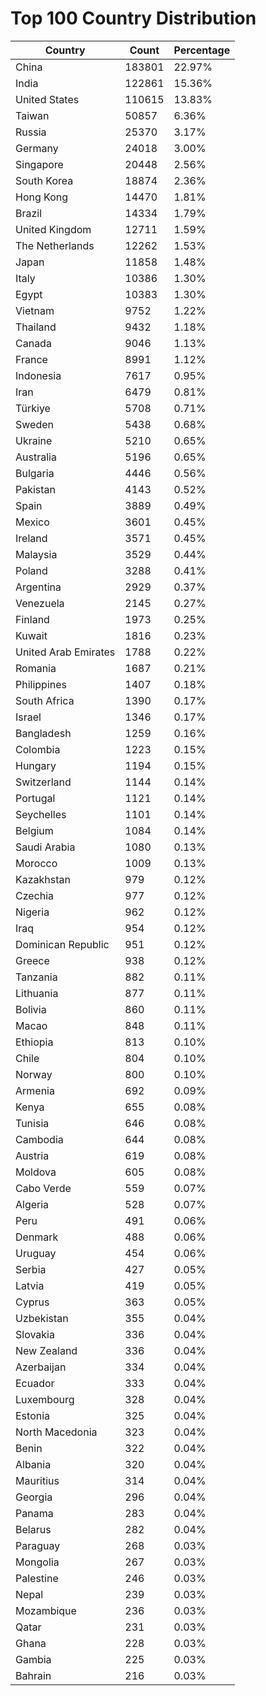 # Top 100 Country Distribution
| Country | Count | Percentage |
|----|----|----|
| China | 183801 | 22.97% |
| India | 122861 | 15.36% |
| United States | 110615 | 13.83% |
| Taiwan | 50857 | 6.36% |
| Russia | 25370 | 3.17% |
| Germany | 24018 | 3.00% |
| Singapore | 20448 | 2.56% |
| South Korea | 18874 | 2.36% |
| Hong Kong | 14470 | 1.81% |
| Brazil | 14334 | 1.79% |
| United Kingdom | 12711 | 1.59% |
| The Netherlands | 12262 | 1.53% |
| Japan | 11858 | 1.48% |
| Italy | 10386 | 1.30% |
| Egypt | 10383 | 1.30% |
| Vietnam | 9752 | 1.22% |
| Thailand | 9432 | 1.18% |
| Canada | 9046 | 1.13% |
| France | 8991 | 1.12% |
| Indonesia | 7617 | 0.95% |
| Iran | 6479 | 0.81% |
| Türkiye | 5708 | 0.71% |
| Sweden | 5438 | 0.68% |
| Ukraine | 5210 | 0.65% |
| Australia | 5196 | 0.65% |
| Bulgaria | 4446 | 0.56% |
| Pakistan | 4143 | 0.52% |
| Spain | 3889 | 0.49% |
| Mexico | 3601 | 0.45% |
| Ireland | 3571 | 0.45% |
| Malaysia | 3529 | 0.44% |
| Poland | 3288 | 0.41% |
| Argentina | 2929 | 0.37% |
| Venezuela | 2145 | 0.27% |
| Finland | 1973 | 0.25% |
| Kuwait | 1816 | 0.23% |
| United Arab Emirates | 1788 | 0.22% |
| Romania | 1687 | 0.21% |
| Philippines | 1407 | 0.18% |
| South Africa | 1390 | 0.17% |
| Israel | 1346 | 0.17% |
| Bangladesh | 1259 | 0.16% |
| Colombia | 1223 | 0.15% |
| Hungary | 1194 | 0.15% |
| Switzerland | 1144 | 0.14% |
| Portugal | 1121 | 0.14% |
| Seychelles | 1101 | 0.14% |
| Belgium | 1084 | 0.14% |
| Saudi Arabia | 1080 | 0.13% |
| Morocco | 1009 | 0.13% |
| Kazakhstan | 979 | 0.12% |
| Czechia | 977 | 0.12% |
| Nigeria | 962 | 0.12% |
| Iraq | 954 | 0.12% |
| Dominican Republic | 951 | 0.12% |
| Greece | 938 | 0.12% |
| Tanzania | 882 | 0.11% |
| Lithuania | 877 | 0.11% |
| Bolivia | 860 | 0.11% |
| Macao | 848 | 0.11% |
| Ethiopia | 813 | 0.10% |
| Chile | 804 | 0.10% |
| Norway | 800 | 0.10% |
| Armenia | 692 | 0.09% |
| Kenya | 655 | 0.08% |
| Tunisia | 646 | 0.08% |
| Cambodia | 644 | 0.08% |
| Austria | 619 | 0.08% |
| Moldova | 605 | 0.08% |
| Cabo Verde | 559 | 0.07% |
| Algeria | 528 | 0.07% |
| Peru | 491 | 0.06% |
| Denmark | 488 | 0.06% |
| Uruguay | 454 | 0.06% |
| Serbia | 427 | 0.05% |
| Latvia | 419 | 0.05% |
| Cyprus | 363 | 0.05% |
| Uzbekistan | 355 | 0.04% |
| Slovakia | 336 | 0.04% |
| New Zealand | 336 | 0.04% |
| Azerbaijan | 334 | 0.04% |
| Ecuador | 333 | 0.04% |
| Luxembourg | 328 | 0.04% |
| Estonia | 325 | 0.04% |
| North Macedonia | 323 | 0.04% |
| Benin | 322 | 0.04% |
| Albania | 320 | 0.04% |
| Mauritius | 314 | 0.04% |
| Georgia | 296 | 0.04% |
| Panama | 283 | 0.04% |
| Belarus | 282 | 0.04% |
| Paraguay | 268 | 0.03% |
| Mongolia | 267 | 0.03% |
| Palestine | 246 | 0.03% |
| Nepal | 239 | 0.03% |
| Mozambique | 236 | 0.03% |
| Qatar | 231 | 0.03% |
| Ghana | 228 | 0.03% |
| Gambia | 225 | 0.03% |
| Bahrain | 216 | 0.03% |
